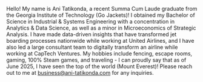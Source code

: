 Hello! My name is Ani Tatikonda, a recent Summa Cum Laude graduate from the Georgia Institute of Technology (Go Jackets)! I obtained my Bachelor of Science in Industrial & Systems Engineering with a concentration in Analytics & Data Science, as well as a minor in Microeconomics of Strategic Analysis. I have made data-driven insights that have transformed jet boarding processes nationwide while working at United Airlines, and I have also led a large consultant team to digitally transform an airline while working at CapTech Ventures. My hobbies include fencing, escape rooms, gaming, 100% Steam games, and traveling - I can proudly say that as of June 2025, I have seen the top of the world (Mount Everest)! Please reach out to me at business@ani-tatikonda.com for any inquiries.
